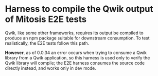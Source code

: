 # Harness to compile the Qwik output of Mitosis E2E tests

Qwik, like some other frameworks, requires its output be compiled to produce an
npm package suitable for downstream consumption. To test realistically, the E2E
tests follow this path.

**However**, as of 0.0.34 an error occurs when trying to consume a Qwik library
from a Qwik application, so this harness is used only to verify the Qwik library
will compile; the E2E harness consumes the source code directly instead, and
works only in dev mode.
